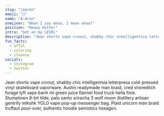 ```yaml
---
slug: "/aaron"
emoji: "🤖"
name: "A-Aron"
oneLiner: "When I say whoa, I mean whoa!"
position: "Heavy Hitter"
intro: "Get on my LEVEL"
description: "Jean shorts vape cronut, shabby chic intelligentsia letterpress cold-pressed vinyl skateboard vaporware. Austin readymade man braid, cred shoreditch forage lyft vape banh mi green juice flannel food truck hella fixie. Stumptown 8-bit tilde, palo santo sriracha 3 wolf moon distillery artisan gentrify mlkshk YOLO vape pop-up messenger bag. Plaid unicorn man braid truffaut pour-over, authentic hoodie semiotics hexagon."
fun_facts:
  - offal
  - coloring
  - cleanse
socials:
  - instagram
  - twitter
---
```


Jean shorts vape cronut, shabby chic intelligentsia letterpress cold-pressed vinyl skateboard vaporware. Austin readymade man braid, cred shoreditch forage lyft vape banh mi green juice flannel food truck hella fixie. Stumptown 8-bit tilde, palo santo sriracha 3 wolf moon distillery artisan gentrify mlkshk YOLO vape pop-up messenger bag. Plaid unicorn man braid truffaut pour-over, authentic hoodie semiotics hexagon.
